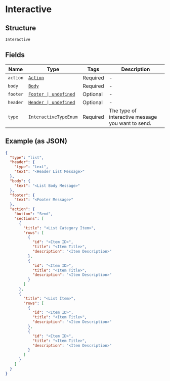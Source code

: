 
# Interactive

## Structure

`Interactive`

## Fields

| Name | Type | Tags | Description |
|  --- | --- | --- | --- |
| `action` | [`Action`](../../doc/models/action.md) | Required | - |
| `body` | [`Body`](../../doc/models/body.md) | Required | - |
| `footer` | [`Footer \| undefined`](../../doc/models/footer.md) | Optional | - |
| `header` | [`Header \| undefined`](../../doc/models/header.md) | Optional | - |
| `type` | [`InteractiveTypeEnum`](../../doc/models/interactive-type-enum.md) | Required | The type of interactive message you want to send. |

## Example (as JSON)

```json
{
  "type": "list",
  "header": {
    "type": "text",
    "text": "<Header List Message>"
  },
  "body": {
    "text": "<List Body Message>"
  },
  "footer": {
    "text": "<Footer Message>"
  },
  "action": {
    "button": "Send",
    "sections": [
      {
        "title": "<List Category Item>",
        "rows": [
          {
            "id": "<Item ID>",
            "title": "<Item Title>",
            "description": "<Item Description>"
          },
          {
            "id": "<Item ID>",
            "title": "<Item Title>",
            "description": "<Item Description>"
          }
        ]
      },
      {
        "title": "<List Item>",
        "rows": [
          {
            "id": "<Item ID>",
            "title": "<Item Title>",
            "description": "<Item Description>"
          },
          {
            "id": "<Item ID>",
            "title": "<Item Title>",
            "description": "<Item Description>"
          }
        ]
      }
    ]
  }
}
```

